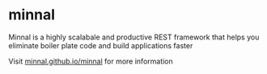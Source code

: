 minnal
======

Minnal is a highly scalabale and productive REST framework that helps you eliminate boiler plate code and build applications faster

Visit [minnal.github.io/minnal](http://minnal.github.io/minnal) for more information
